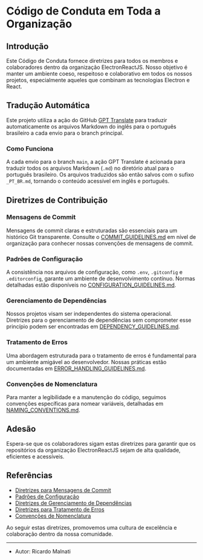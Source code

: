 # Código de Conduta em Toda a Organização

## Introdução

Este Código de Conduta fornece diretrizes para todos os membros e colaboradores dentro da organização ElectronReactJS. Nosso objetivo é manter um ambiente coeso, respeitoso e colaborativo em todos os nossos projetos, especialmente aqueles que combinam as tecnologias Electron e React.

## Tradução Automática

Este projeto utiliza a ação do GitHub [GPT Translate](https://github.com/3ru/gpt-translate) para traduzir automaticamente os arquivos Markdown do inglês para o português brasileiro a cada envio para o branch principal.

### Como Funciona

A cada envio para o branch `main`, a ação GPT Translate é acionada para traduzir todos os arquivos Markdown (`.md`) no diretório atual para o português brasileiro. Os arquivos traduzidos são então salvos com o sufixo `_PT_BR.md`, tornando o conteúdo acessível em inglês e português.

## Diretrizes de Contribuição

### Mensagens de Commit

Mensagens de commit claras e estruturadas são essenciais para um histórico Git transparente. Consulte o [COMMIT_GUIDELINES.md](COMMIT_GUIDELINES.md) em nível de organização para conhecer nossas convenções de mensagens de commit.

### Padrões de Configuração

A consistência nos arquivos de configuração, como `.env`, `.gitconfig` e `.editorconfig`, garante um ambiente de desenvolvimento contínuo. Normas detalhadas estão disponíveis no [CONFIGURATION_GUIDELINES.md](CONFIGURATION_GUIDELINES.md).

### Gerenciamento de Dependências

Nossos projetos visam ser independentes do sistema operacional. Diretrizes para o gerenciamento de dependências sem comprometer esse princípio podem ser encontradas em [DEPENDENCY_GUIDELINES.md](DEPENDENCY_GUIDELINES.md).

### Tratamento de Erros

Uma abordagem estruturada para o tratamento de erros é fundamental para um ambiente amigável ao desenvolvedor. Nossas práticas estão documentadas em [ERROR_HANDLING_GUIDELINES.md](ERROR_HANDLING_GUIDELINES.md).

### Convenções de Nomenclatura

Para manter a legibilidade e a manutenção do código, seguimos convenções específicas para nomear variáveis, detalhadas em [NAMING_CONVENTIONS.md](NAMING_CONVENTIONS.md).

## Adesão

Espera-se que os colaboradores sigam estas diretrizes para garantir que os repositórios da organização ElectronReactJS sejam de alta qualidade, eficientes e acessíveis.

## Referências

- [Diretrizes para Mensagens de Commit](COMMIT_GUIDELINES.md)
- [Padrões de Configuração](CONFIGURATION_GUIDELINES.md)
- [Diretrizes de Gerenciamento de Dependências](DEPENDENCY_GUIDELINES.md)
- [Diretrizes para Tratamento de Erros](ERROR_HANDLING_GUIDELINES.md)
- [Convenções de Nomenclatura](NAMING_CONVENTIONS.md)

Ao seguir estas diretrizes, promovemos uma cultura de excelência e colaboração dentro da nossa comunidade.

---

- Autor: Ricardo Malnati
